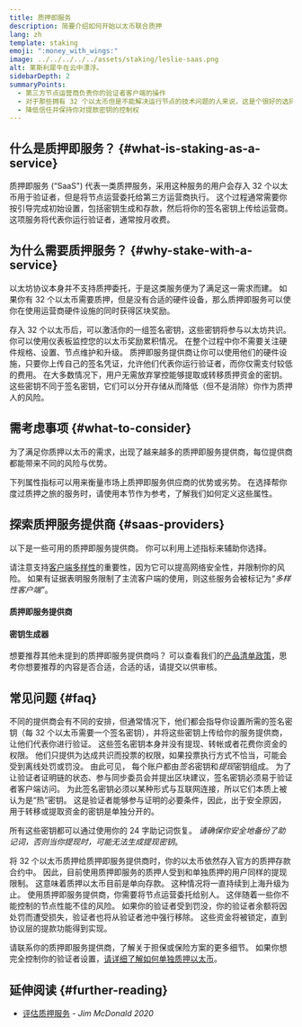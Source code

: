 ```yaml
---
title: 质押即服务
description: 简要介绍如何开始以太币联合质押
lang: zh
template: staking
emoji: ":money_with_wings:"
image: ../../../../../assets/staking/leslie-saas.png
alt: 莱斯利犀牛在云中漂浮。
sidebarDepth: 2
summaryPoints:
  - 第三方节点运营商负责你的验证者客户端的操作
  - 对于那些拥有 32 个以太币但是不能解决运行节点的技术问题的人来说，这是个很好的选择
  - 降低信任并保持你对提款密钥的控制权
---
```


## 什么是质押即服务？ {#what-is-staking-as-a-service}

质押即服务 (“SaaS") 代表一类质押服务，采用这种服务的用户会存入 32 个以太币用于验证者，但是将节点运营委托给第三方运营商执行。 这个过程通常需要你按引导完成初始设置，包括密钥生成和存款，然后将你的签名密钥上传给运营商。 这项服务将代表你运行验证者，通常按月收费。

## 为什么需要质押服务？ {#why-stake-with-a-service}

以太坊协议本身并不支持质押委托，于是这类服务便为了满足这一需求而建。 如果你有 32 个以太币需要质押，但是没有合适的硬件设备，那么质押即服务可以使你在使用运营商硬件设施的同时获得区块奖励。

<CardGrid>
  <Card title="你自己的验证者" emoji=":desktop_computer:">
    存入 32 个以太币后，可以激活你的一组签名密钥，这些密钥将参与以太坊共识。 你可以使用仪表板监控您的以太币奖励累积情况。
  </Card>
  <Card title="简单起步" emoji="🏁">
    在整个过程中你不需要关注硬件规格、设置、节点维护和升级。
    质押即服务提供商让你可以使用他们的硬件设施，只要你上传自己的签名凭证，允许他们代表你运行验证者，而你仅需支付较低的费用。
  </Card>
  <Card title="限制你的风险" emoji=":shield:">
    在大多数情况下，用户无需放弃掌控能够提取或转移质押资金的密钥。 这些密钥不同于签名密钥，它们可以分开存储从而降低（但不是消除）你作为质押人的风险。
  </Card>
</CardGrid>

<StakingComparison page="saas" />

## 需考虑事项 {#what-to-consider}

为了满足你质押以太币的需求，出现了越来越多的质押即服务提供商，每位提供商都能带来不同的风险与优势。

下列属性指标可以用来衡量市场上质押即服务供应商的优势或劣势。 在选择帮你度过质押之旅的服务时，请使用本节作为参考，了解我们如何定义这些属性。

<StakingConsiderations page="saas" />

## 探索质押服务提供商 {#saas-providers}

以下是一些可用的质押即服务提供商。 你可以利用上述指标来辅助你选择。

<InfoBanner emoji="⚠️" isWarning>
请注意支持<a href="/developers/docs/nodes-and-clients/client-diversity/">客户端多样性</a>的重要性，因为它可以提高网络安全性，并限制你的风险。 如果有证据表明服务限制了主流客户端的使用，则这些服务会被标记为<em style="text-transform: uppercase;">“多样性客户端”</em>。
</InfoBanner>

#### 质押即服务提供商

<StakingProductsCardGrid category="saas" />

#### 密钥生成器

<StakingProductsCardGrid category="keyGen" />

想要推荐其他未提到的质押即服务提供商吗？ 可以查看我们的[产品清单政策](/contributing/adding-staking-products/)，思考你想要推荐的内容是否合适，合适的话，请提交以供审核。

## 常见问题 {#faq}

<ExpandableCard title="谁拥有我的密钥？" eventCategory="SaasStaking" eventName="clicked who holds my keys">
  不同的提供商会有不同的安排，但通常情况下，他们都会指导你设置所需的签名密钥（每 32 个以太币需要一个签名密钥），并将这些密钥上传给你的服务提供商，让他们代表你进行验证。 这些签名密钥本身并没有提现、转帐或者花费你资金的权限。 他们只提供为达成共识而投票的权限，如果投票执行方式不恰当，可能会受到离线处罚或罚没。
</ExpandableCard>

<ExpandableCard title="为什么有两套密钥？" eventCategory="SaasStaking" eventName="clicked so there are two sets of keys">
由此可见， 每个账户都由<em>签名</em>密钥和<em>提现</em>密钥组成。 为了让验证者证明链的状态、参与同步委员会并提出区块建议，签名密钥必须易于验证者客户端访问。 为此签名密钥必须以某种形式与互联网连接，所以它们本质上被认为是“热”密钥。 这是验证者能够参与证明的必要条件，因此，出于安全原因，用于转移或提取资金的密钥是单独分开的。

所有这些密钥都可以通过使用你的 24 字助记词恢复。 <em>请确保你安全地备份了助记词，否则当你提现时，可能无法生成提现密钥</em>。
</ExpandableCard>

<ExpandableCard title="我什么时候可以提现？" eventCategory="SaasStaking" eventName="clicked when can I withdraw">
  将 32 个以太币质押给质押即服务提供商时，你的以太币依然存入官方的质押存款合约中。 因此，目前使用质押即服务的质押人受到和单独质押的用户同样的提现限制。 这意味着质押以太币目前是单向存款。 这种情况将一直持续到上海升级为止。
</ExpandableCard>

<ExpandableCard title="如果我遭到罚没，会发生什么？" eventCategory="SaasStaking" eventName="clicked what happens if I get slashed">
使用质押即服务提供商，你需要将节点运营委托给别人。 这伴随着一些你不能控制的节点性能不佳的风险。 如果你的验证者受到罚没，你的验证者余额将因处罚而遭受损失，验证者也将从验证者池中强行移除。 这些资金将被锁定，直到协议层的提款功能得到实现。

请联系你的质押即服务提供商，了解关于担保或保险方案的更多细节。 如果你想完全控制你的验证者设置，<a href="/staking/solo/">请详细了解如何单独质押以太币</a>。
</ExpandableCard>

## 延伸阅读 {#further-reading}

- [评估质押服务](https://www.attestant.io/posts/evaluating-staking-services/) - _Jim McDonald 2020_
